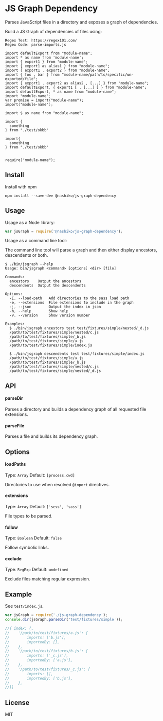 # JS Graph Dependency

Parses JavaScript files in a directory and exposes a graph of dependencies.

Build a JS Graph of dependencies of files using:
```
Regex Test: https://regex101.com/
Regex Code: parse-imports.js

import defaultExport from "module-name";
import * as name from 'module-name';
import { export1 } from "module-name";
import { export1 as alias1 } from "module-name";
import { export1 , export2 } from "module-name";
import { foo , bar } from "module-name/path/to/specific/un-exported/file";
import { export1 , export2 as alias2 , [...] } from "module-name";
import defaultExport, { export1 [ , [...] ] } from "module-name";
import defaultExport, * as name from "module-name";
import "module-name";
var promise = import("module-name");
import("module-name");

import $ as name from "module-name";

import {
  something
} from "./test/okbb"

import{
  something
} from "./test/okbb"


require("module-name");
```

## Install
Install with npm
```
npm install --save-dev @nashiko/js-graph-dependency
```


## Usage

Usage as a Node library:

```js
var jsGraph = require('@nashiko/js-graph-dependency');
```

Usage as a command line tool:

The command line tool will parse a graph and then either display ancestors, descendents or both.

```
$ ./bin/jsgraph --help
Usage: bin/jsgraph <command> [options] <dir> [file]

Commands:
  ancestors    Output the ancestors
  descendents  Output the descendents

Options:
  -I, --load-path   Add directories to the sass load path
  -e, --extensions  File extensions to include in the graph
  -j, --json        Output the index in json
  -h, --help        Show help
  -v, --version     Show version number

Examples:
  $ ./bin/jsgraph ancestors test test/fixtures/simple/nested/_d.js
  /path/to/test/fixtures/simple/nested/c.js
  /path/to/test/fixtures/simple/_b.js
  /path/to/test/fixtures/simple/a.js
  /path/to/test/fixtures/simple/index.js
  
  $ ./bin/jsgraph descendents test test/fixtures/simple/index.js
  /path/to/test/fixtures/simple/a.js
  /path/to/test/fixtures/simple/_b.js
  /path/to/test/fixtures/simple/nested/c.js
  /path/to/test/fixtures/simple/nested/_d.js
```

## API

#### parseDir

Parses a directory and builds a dependency graph of all requested file extensions.

#### parseFile

Parses a file and builds its dependency graph.

## Options

#### loadPaths

Type: `Array`
Default: `[process.cwd]`

Directories to use when resolved `@import` directives.

#### extensions

Type: `Array`
Default: `['scss', 'sass']`

File types to be parsed.

#### follow

Type: `Boolean`
Default: `false`

Follow symbolic links.

#### exclude

Type: `RegExp`
Default: `undefined`

Exclude files matching regular expression.

## Example
See `test/index.js`.
```js
var jsGraph = require('./js-graph-dependency');
console.dir(jsGraph.parseDir('test/fixtures/simple'));

//{ index: {,
//    '/path/to/test/fixtures/a.js': {
//        imports: ['b.js'],
//        importedBy: [],
//    },
//    '/path/to/test/fixtures/b.js': {
//        imports: ['_c.js'],
//        importedBy: ['a.js'],
//    },
//    '/path/to/test/fixtures/_c.js': {
//        imports: [],
//        importedBy: ['b.js'],
//    },
//}}
```

## License

MIT
